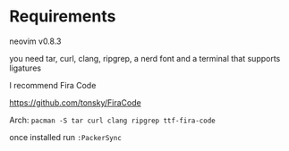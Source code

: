 # Requirements
neovim v0.8.3

you need tar, curl, clang, ripgrep, a nerd font and a terminal that supports ligatures

I recommend Fira Code

https://github.com/tonsky/FiraCode

Arch:
```pacman -S tar curl clang ripgrep ttf-fira-code```

once installed run ```:PackerSync```
